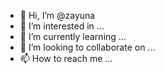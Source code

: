 - 👋 Hi, I’m @zayuna
- 👀 I’m interested in ...
- 🌱 I’m currently learning ...
- 💞️ I’m looking to collaborate on ...
- 📫 How to reach me ...

<!---
zayuna/zayuna is a ✨ special ✨ repository because its `README.md` (this file) appears on your GitHub profile.
You can click the Preview link to take a look at your changes.
--->
